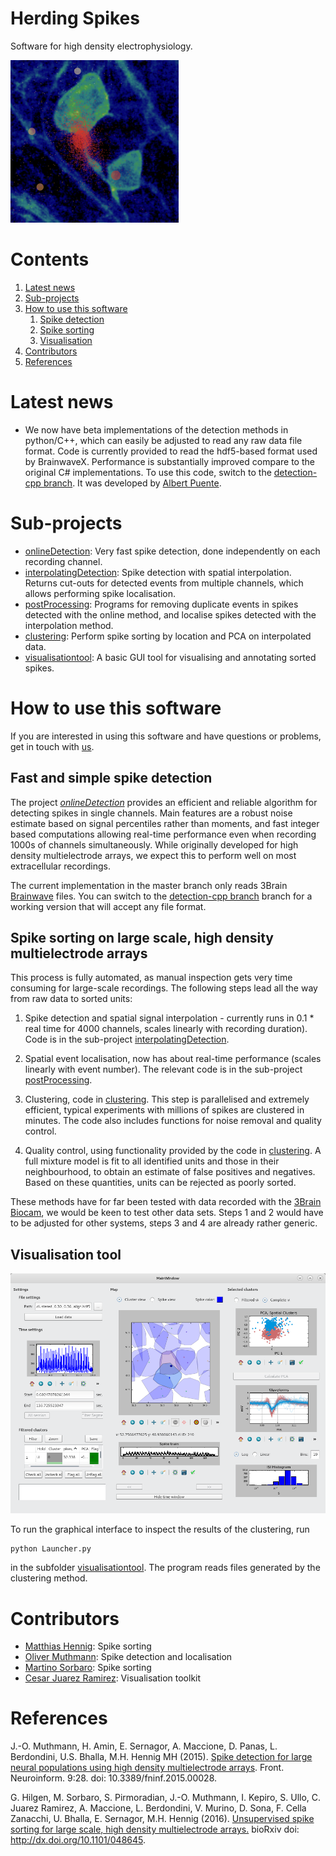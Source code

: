Herding Spikes
==============

Software for high density electrophysiology.

![Spikes](pictures/spikes.png)

# Contents
1. [Latest news](#news)
2. [Sub-projects](#Sub-projects)
3. [How to use this software](#howtouse)
    1. [Spike detection](#detect)
    2. [Spike sorting](#sort)
    3. [Visualisation](#ui)
4. [Contributors](#people)
5. [References](#refs)

# Latest news <a name="news"></a>

* We now have beta implementations of the detection methods in python/C++, which can easily be adjusted to read any raw data file format. Code is currently provided to read the hdf5-based format used by BrainwaveX. Performance is substantially improved compare to the original C# implementations. To use this code, switch to the [detection-cpp branch](https://github.com/martinosorb/herding-spikes/tree/detection-cpp). It was developed by [Albert Puente](https://github.com/albertpuente).

# Sub-projects <a name="Sub-projects"></a>

 - [onlineDetection](onlineDetection): Very fast spike detection, done independently on each recording channel.
 - [interpolatingDetection](interpolatingDetection): Spike detection with spatial interpolation. Returns cut-outs for detected events from multiple channels, which allows performing spike localisation.
 - [postProcessing](postProcessing): Programs for removing duplicate events in spikes detected with the online method, and localise spikes detected with the interpolation method.
 - [clustering](clustering): Perform spike sorting by location and PCA on interpolated data.
 - [visualisationtool](visualisationtool): A basic GUI tool for visualising and annotating sorted spikes.

# How to use this software <a name="howtouse"></a>

If you are interested in using this software and have questions or problems, get in touch with [us](http://homepages.inf.ed.ac.uk/mhennig/index.html).

## Fast and simple spike detection <a name="detect"></a>

The project *[onlineDetection](onlineDetection)* provides an efficient and reliable algorithm for detecting spikes in single channels.
Main features are a robust noise estimate based on signal percentiles rather than moments, and fast integer based computations allowing real-time performance even when recording 1000s of channels simultaneously. While originally developed for high density multielectrode arrays, we expect this to perform well on most extracellular recordings.

The current implementation in the master branch only reads 3Brain [Brainwave](http://www.3brain.com/index.php/5/Downloads) files. You can switch to the [detection-cpp branch](detection-cpp) branch for a working version that will accept any file format.

## Spike sorting on large scale, high density multielectrode arrays <a name="sort"></a>

This process is fully automated, as manual inspection gets very time consuming for large-scale recordings. The following steps lead all the way from raw data to sorted units:

1. Spike detection and spatial signal interpolation - currently runs in 0.1 * real time for 4000 channels, scales linearly with recording duration). Code is in the sub-project [interpolatingDetection](interpolatingDetection).

2. Spatial event localisation, now has about real-time performance (scales linearly with event number).
The relevant code is in the sub-project  [postProcessing](postProcessing).

3. Clustering, code in [clustering](clustering). This step is parallelised and extremely efficient, typical experiments with millions of spikes are clustered in minutes. The code also includes functions for noise removal and quality control.

4. Quality control, using functionality provided by the code in [clustering](clustering). A full mixture model is fit to all identified units and those in their neighbourhood, to obtain an estimate of false positives and negatives. Based on these quantities, units can be rejected as poorly sorted.

These methods have for far been tested with data recorded with the [3Brain Biocam](http://www.3brain.com/biocam-system), we would be keen to test other data sets. Steps 1 and 2 would have to be adjusted for other systems, steps 3 and 4 are already rather generic.

## Visualisation tool <a name="ui"></a>

![UI](pictures/ui_window.png)

To run the graphical interface to inspect the results of the clustering, run

```
python Launcher.py
```

in the subfolder [visualisationtool](visualisationtool). The program reads files generated by the clustering method.

# Contributors <a name="people"></a>

- [Matthias Hennig](http://homepages.inf.ed.ac.uk/mhennig/index.html): Spike sorting
- [Oliver Muthmann](mailto:ollimuh@googlemail.com): Spike detection and localisation
- [Martino Sorbaro](http://martinosorb.github.io): Spike sorting
- [Cesar Juarez Ramirez](mailto:cesaripn2@gmail.com): Visualisation toolkit

# References <a name="refs"></a>

J.-O. Muthmann, H. Amin, E. Sernagor, A. Maccione, D. Panas, L. Berdondini, U.S. Bhalla, M.H. Hennig MH (2015). [Spike detection for large neural populations using high density multielectrode arrays](http://journal.frontiersin.org/article/10.3389/fninf.2015.00028/abstract). Front. Neuroinform. 9:28. doi: 10.3389/fninf.2015.00028.

G. Hilgen, M. Sorbaro, S. Pirmoradian, J.-O. Muthmann, I. Kepiro, S. Ullo, C. Juarez Ramirez, A. Maccione, L. Berdondini, V. Murino, D. Sona, F. Cella Zanacchi, U. Bhalla, E. Sernagor, M.H. Hennig (2016). [Unsupervised spike sorting for large scale, high density multielectrode arrays.](http://dx.doi.org/10.1101/048645) bioRxiv doi: http://dx.doi.org/10.1101/048645.
